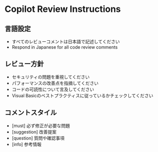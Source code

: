# Copilot Review Instructions

## 言語設定
- すべてのレビューコメントは日本語で記述してください
- Respond in Japanese for all code review comments

## レビュー方針
- セキュリティの問題を重視してください
- パフォーマンスの改善点を指摘してください
- コードの可読性について言及してください
- Visual Basicのベストプラクティスに従っているかチェックしてください

## コメントスタイル
- [must] 必ず修正が必要な問題
- [suggestion] 改善提案
- [question] 質問や確認事項
- [info] 参考情報